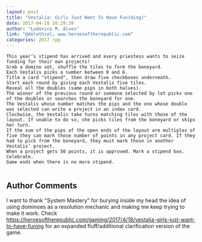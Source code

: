 ```yaml
---
layout: post
title: "Vestalia: Girls Just Want To Have Fun(ding)"
date: 2017-04-18 10:29:39
author: "Ludovico M. Alves"
link: "@delethiel; www.heroesoftherepublic.com"
categories: 2017 rpg
---
```

```
This year’s stipend has arrived and every priestess wants to seize funding for their own projects! 
Grab a domino set, shuffle the tiles to form the boneyard.
Each Vestalis picks a number between 0 and 6. 
Title a card "stipend", then draw five checkboxes underneath.
Start each round by giving each Vestalis five tiles. 
Reveal all the doubles (same pips in both halves). 
The winner of the previous round or someone selected by lot picks one of the doubles or searches the boneyard for one.
The Vestalis whose number matches the pips and the one whose double was selected can write a project in an index card.
Clockwise, the Vestalis take turns matching tiles with those of the layout. If unable to do so, she picks tiles from the boneyard or skips her turn. 
If the sum of the pips of the open ends of the layout are multiples of five they can mark those number of points in any project card. If they had to pick from the boneyard, they must mark those in another Vestalis’ project.    
When a project gets 50 points, it is approved. Mark a stipend box. Celebrate. 
Game ends when there is no more stipend. 


```
## Author Comments 

I want to thank "System Mastery" for burying inside my head the idea of using dominoes as a resolution mechanic and making me keep trying to make it work. Check https://heroesoftherepublic.com/gaming/2017/4/18/vestalia-girls-just-want-to-have-funing for an expanded fluff/additional clarification version of the game. 
